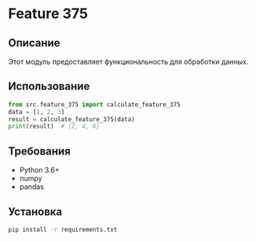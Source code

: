 # Feature 375
## Описание
Этот модуль предоставляет функциональность для обработки данных.
## Использование
```python
from src.feature_375 import calculate_feature_375
data = [1, 2, 3]
result = calculate_feature_375(data)
print(result)  # [2, 4, 6]
```
## Требования
- Python 3.6+
- numpy
- pandas
## Установка
```bash
pip install -r requirements.txt
```